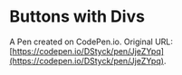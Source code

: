 # Buttons with Divs

A Pen created on CodePen.io. Original URL: [https://codepen.io/DStyck/pen/JjeZYpq](https://codepen.io/DStyck/pen/JjeZYpq).

